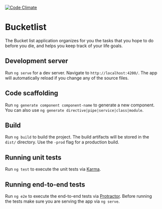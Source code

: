[![Code Climate](https://codeclimate.com/github/SerryJohns/Bucketlist_frontend/badges/gpa.svg)](https://codeclimate.com/github/SerryJohns/Bucketlist_frontend)

# Bucketlist
The Bucket list application organizes for you the tasks that you hope to do before you die, and helps you keep track of your life goals.

## Development server

Run `ng serve` for a dev server. Navigate to `http://localhost:4200/`. The app will automatically reload if you change any of the source files.

## Code scaffolding

Run `ng generate component component-name` to generate a new component. You can also use `ng generate directive|pipe|service|class|module`.

## Build

Run `ng build` to build the project. The build artifacts will be stored in the `dist/` directory. Use the `-prod` flag for a production build.

## Running unit tests

Run `ng test` to execute the unit tests via [Karma](https://karma-runner.github.io).

## Running end-to-end tests

Run `ng e2e` to execute the end-to-end tests via [Protractor](http://www.protractortest.org/).
Before running the tests make sure you are serving the app via `ng serve`.
